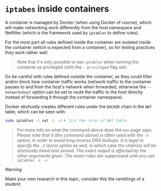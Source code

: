 # `iptabes` inside containers

A container is managed by Docker (when using Docker of course), which will make networking work differently from the host namespace and Netfilter (which is the framework used by `iptables` to define rules).

For the most part all rules defined inside the container are isolated inside the container (which is expected from a container), so for testing practices they work rather well.

> Note that it's only possible to use `iptables` when running the container as privileged (with the `--privileged` flag set).

Do be careful with rules defined outside the container, as they could filter and/or block how container traffic works (network traffic to the container passes to and from the host's network when forwarded, otherwise the `--network=host` option can be set to route the traffic to the host directly instead of forwarding it through the container namespace).

Docker *akshually* creates different rules under the `DOCKER` chain in the `NAT` table, which can be seen with:

```sh
sudo iptables -t nat -L -n # list the rules of NAT table
```

> For more info on what the command above does the `man` page says: *Please note that it (the command above) is often used with the `-n` option, in order to avoid long reverse DNS lookups. It is legal to specify the `-Z` (zero) option as well, in which case the chain(s) will be atomically listed and zeroed. The exact output is affected by the other arguments given. The exact rules are suppressed until you use `iptables -L -v`*

> [!WARNING]
> Make your own research in this topic, consider this the ramblings of a student.


